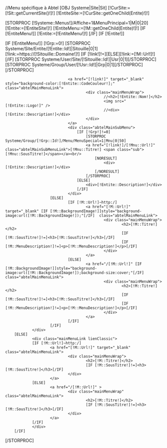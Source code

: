 //Menu spécifique à Abtel
[OBJ Systeme|Site|Sit]
[!CurSite:=[!Sit::getCurrentSite()!]!]
[!EntiteSite:=[!CurSite::getOneChild(Entite)!]!]

[STORPROC [!Systeme::Menus!]/Affiche=1&MenuPrincipal=1|M|0|20]
        [!Entite:=[!EntiteSite!]!] 
        [!EntiteMenu:=[!M::getOneChild(Entite)!]!]
        [IF [!EntiteMenu!]]
                [!Entite:=[!EntiteMenu!]!] 
        [/IF]
        [IF [!Entite!]]
                <div class="mainMenuLink lienEntite_[!Entite::CodeGestion!] [!M::ClassCss!]">
                        [IF [!EntiteMenu!]]
                                [!Grp:=0!]
                                [STORPROC Systeme/Site/Entite/[!Entite::Id!]|Sitouille|0|1]
                                    [!link:=https://[!Sitouille::Domaine!]!]
                                    [IF [!link!]!=][ELSE][!link:=[!M::Url!]!][/IF]
                                    [STORPROC Systeme/User/Site/[!Sitouille::Id!]|Usr|0|1][/STORPROC]
                                    [STORPROC Systeme/Group/User/[!Usr::Id!]|Grp|0|1][/STORPROC]
                                [/STORPROC]

                                <a href="[!link!]" target="_blank" style="background-color:[!Entite::CodeCouleur!];" class="abtelMainMenuLink">
                                        <div class="mainMenuWrap">
                                                //<h2>[!Entite::Nom!]</h2>
                                                <img src="[!Entite::Logo!]" />
                                                //<div>[!Entite::Description!]</div>
                                        </div>        
                                </a>
                                <div class="abtelMainSubMenu">
                                    [IF [!Grp!]!=0]
                                        [STORPROC Systeme/Group/[!Grp::Id!]/Menu/MenuSpecial=1|Mnu|0|50]
                                        <a href="[!link!]/[!Mnu::Url!]" class="abtelMainSubMenuLink">[!Mnu::Titre!] <span class="sub">[!Mnu::SousTitre!]</span></a><br/>
                                            [NORESULT]
                                                <div>[!Entite::Description!]</div>
                                            [/NORESULT]
                                        [/STORPROC]
                                    [ELSE]
                                        <div>[!Entite::Description!]</div>
                                    [/IF]
                                </div>
                        [ELSE]
                                [IF [!M::Url!]~http:/]
                                        <a href="[!M::Url!]" target="_blank" [IF [!M::BackgroundImage!]]style="background-image:url([!M::BackgroundImage!]);"[/IF]  class="abtelMainMenuLink">
                                                <div class="mainMenuWrap">
                                                        <h2>[!M::Titre!]</h2>
                                                        [IF [!M::SousTitre!]!=]<h3>[!M::SousTitre!]</h3>[/IF]
                                                        [IF [!M::MenuDescription!]!=]<p>[!M::MenuDescription!]</p>[/IF]
                                                </div>       
                                        </a>
                                [ELSE]
                                        <a href="/[!M::Url!]" [IF [!M::BackgroundImage!]]style="background-image:url([!M::BackgroundImage!]);background-size:cover;"[/IF]  class="abtelMainMenuLink">
                                                <div class="mainMenuWrap">
                                                        <h2>[!M::Titre!]</h2>
                                                        [IF [!M::SousTitre!]!=]<h3>[!M::SousTitre!]</h3>[/IF]
                                                        [IF [!M::MenuDescription!]!=]<p>[!M::MenuDescription!]</p>[/IF]
                                                </div>        
                                        </a>
                                [/IF]
                        [/IF]
                </div>
        [ELSE]
                <div class="mainMenuLink lienClassic">
                [IF [!M::Url!]~http:/]
                        <a href="[!M::Url!]" target="_blank"  class="abtelMainMenuLink">
                                <div class="mainMenuWrap">
                                        <h2>[!M::Titre!]</h2>
                                        [IF [!M::SousTitre!]!=]<h3>[!M::SousTitre!]</h3>[/IF]
                                </div>
                        </a>
                [ELSE]
                        <a href="/[!M::Url!]" >
                                <div class="mainMenuWrap"  class="abtelMainMenuLink">
                                        <h2>[!M::Titre!]</h2>
                                        [IF [!M::SousTitre!]!=]<h3>[!M::SousTitre!]</h3>[/IF]
                                </div>
                        </a>
                [/IF]
                </div>
        [/IF]
[/STORPROC]

